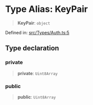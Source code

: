 # Type Alias: KeyPair

> **KeyPair**: `object`

Defined in: [src/Types/Auth.ts:5](https://github.com/Fokusdotid/bail/blob/99acc683da8779d62a0509bb4108fdb35cb2b061/src/Types/Auth.ts#L5)

## Type declaration

### private

> **private**: `Uint8Array`

### public

> **public**: `Uint8Array`

